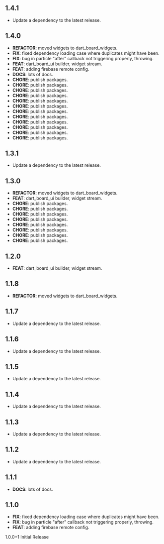 ## 1.4.1

 - Update a dependency to the latest release.

## 1.4.0

 - **REFACTOR**: moved widgets to dart_board_widgets.
 - **FIX**: fixed dependency loading case where duplicates might have been.
 - **FIX**: bug in particle "after" callback not triggering properly, throwing.
 - **FEAT**: dart_board_ui builder, widget stream.
 - **FEAT**: adding firebase remote config.
 - **DOCS**: lots of docs.
 - **CHORE**: publish packages.
 - **CHORE**: publish packages.
 - **CHORE**: publish packages.
 - **CHORE**: publish packages.
 - **CHORE**: publish packages.
 - **CHORE**: publish packages.
 - **CHORE**: publish packages.
 - **CHORE**: publish packages.
 - **CHORE**: publish packages.
 - **CHORE**: publish packages.
 - **CHORE**: publish packages.
 - **CHORE**: publish packages.

## 1.3.1

 - Update a dependency to the latest release.

## 1.3.0

 - **REFACTOR**: moved widgets to dart_board_widgets.
 - **FEAT**: dart_board_ui builder, widget stream.
 - **CHORE**: publish packages.
 - **CHORE**: publish packages.
 - **CHORE**: publish packages.
 - **CHORE**: publish packages.
 - **CHORE**: publish packages.
 - **CHORE**: publish packages.
 - **CHORE**: publish packages.
 - **CHORE**: publish packages.

## 1.2.0

 - **FEAT**: dart_board_ui builder, widget stream.

## 1.1.8

 - **REFACTOR**: moved widgets to dart_board_widgets.

## 1.1.7

 - Update a dependency to the latest release.

## 1.1.6

 - Update a dependency to the latest release.

## 1.1.5

 - Update a dependency to the latest release.

## 1.1.4

 - Update a dependency to the latest release.

## 1.1.3

 - Update a dependency to the latest release.

## 1.1.2

 - Update a dependency to the latest release.

## 1.1.1

 - **DOCS**: lots of docs.

## 1.1.0

 - **FIX**: fixed dependency loading case where duplicates might have been.
 - **FIX**: bug in particle "after" callback not triggering properly, throwing.
 - **FEAT**: adding firebase remote config.

1.0.0+1 Initial Release

